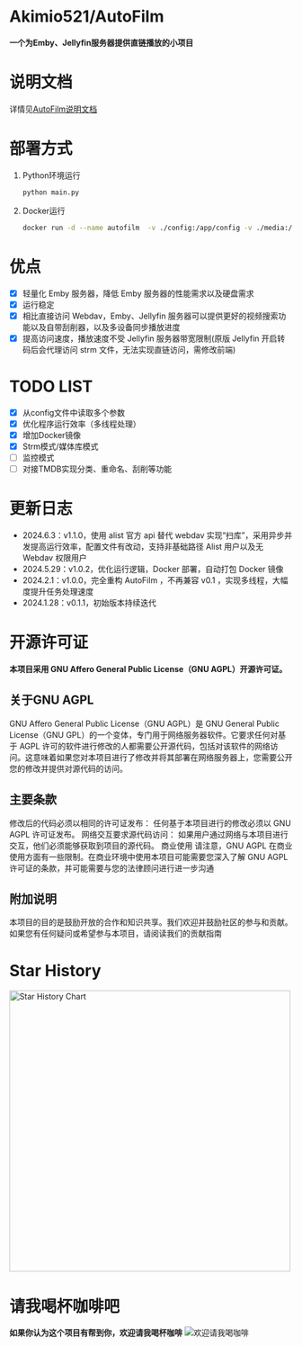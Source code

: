 # Akimio521/AutoFilm
**一个为Emby、Jellyfin服务器提供直链播放的小项目**

# 说明文档
详情见[AutoFilm说明文档](https://blog.akimio.top/posts/1031/)

# 部署方式
1. Python环境运行
    ```bash
    python main.py
    ```
2. Docker运行
    ```bash
    docker run -d --name autofilm  -v ./config:/app/config -v ./media:/app/media -e INTERVAL=3600 akimio/autofilm
    ```

# 优点
- [x] 轻量化 Emby 服务器，降低 Emby 服务器的性能需求以及硬盘需求
- [x] 运行稳定
- [x] 相比直接访问 Webdav，Emby、Jellyfin 服务器可以提供更好的视频搜索功能以及自带刮削器，以及多设备同步播放进度
- [x] 提高访问速度，播放速度不受 Jellyfin 服务器带宽限制(原版 Jellyfin 开启转码后会代理访问 strm 文件，无法实现直链访问，需修改前端)

# TODO LIST
- [x] 从config文件中读取多个参数
- [x] 优化程序运行效率（多线程处理）
- [x] 增加Docker镜像
- [x] Strm模式/媒体库模式
- [ ] 监控模式
- [ ] 对接TMDB实现分类、重命名、刮削等功能

# 更新日志
- 2024.6.3：v1.1.0，使用 alist 官方 api 替代 webdav 实现“扫库”，采用异步并发提高运行效率，配置文件有改动，支持非基础路径 Alist 用户以及无 Webdav 权限用户
- 2024.5.29：v1.0.2，优化运行逻辑，Docker 部署，自动打包 Docker 镜像
- 2024.2.1：v1.0.0，完全重构 AutoFilm ，不再兼容 v0.1 ，实现多线程，大幅度提升任务处理速度
- 2024.1.28：v0.1.1，初始版本持续迭代

# 开源许可证
**本项目采用 GNU Affero General Public License（GNU AGPL）开源许可证。**

## 关于GNU AGPL
GNU Affero General Public License（GNU AGPL）是 GNU General Public License（GNU GPL）的一个变体，专门用于网络服务器软件。它要求任何对基于 AGPL 许可的软件进行修改的人都需要公开源代码，包括对该软件的网络访问。这意味着如果您对本项目进行了修改并将其部署在网络服务器上，您需要公开您的修改并提供对源代码的访问。

## 主要条款
修改后的代码必须以相同的许可证发布： 任何基于本项目进行的修改必须以 GNU AGPL 许可证发布。
网络交互要求源代码访问： 如果用户通过网络与本项目进行交互，他们必须能够获取到项目的源代码。
商业使用
请注意，GNU AGPL 在商业使用方面有一些限制。在商业环境中使用本项目可能需要您深入了解 GNU AGPL 许可证的条款，并可能需要与您的法律顾问进行进一步沟通

## 附加说明
本项目的目的是鼓励开放的合作和知识共享。我们欢迎并鼓励社区的参与和贡献。如果您有任何疑问或希望参与本项目，请阅读我们的贡献指南

# Star History
<a href="https://github.com/Akimio521/AutoFilm/stargazers">
    <img width="500" alt="Star History Chart" src="https://api.star-history.com/svg?repos=Akimio521/AutoFilm&type=Date">
</a> 

# 请我喝杯咖啡吧
**如果你认为这个项目有帮到你，欢迎请我喝杯咖啡**
![欢迎请我喝咖啡](https://img.akimio.top/reward/coffee.png)
